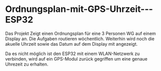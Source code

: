 # Ordnungsplan-mit-GPS-Uhrzeit---ESP32

Das Projekt Zeigt einen Ordnungsplan für eine 3 Personen WG auf einem Display an.
Die Aufgaben routieren wöchentlich.
Weiterhin wird noch die akuelle Uhrzeit sowie das Datum auf dem Display mit angezeigt.

Da es nicht möglich ist den ESP32 mit einem WLAN-Netzwerk zu verbinden, wird auf ein GPS-Modul zurück gegriffen um eine genaue Uhrezeit zu erhalten.
